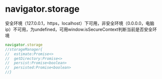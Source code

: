 # navigator.storage

安全环境（127.0.0.1，https，localhost）下可用，非安全环境（0.0.0.0，电脑ip）不可用，为undefined，可用window.isSecureContext判断当前是否安全环境

```js
navigator.storage
//storageManager{
//	estimate:Promise<>
//	getDirectory:Promise<>
//	persist:Promise<boolean>
//	persisted:Promise<boolean>
//}
```

